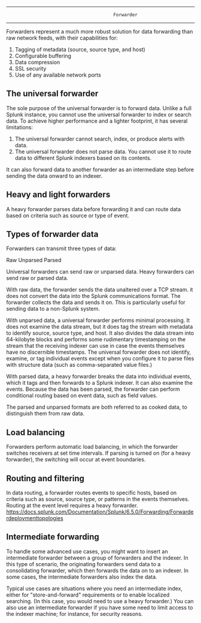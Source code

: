------------------------------------------------------------------------------------------------------------------------
                                            Forwarder
------------------------------------------------------------------------------------------------------------------------
Forwarders represent a much more robust solution for data forwarding than raw network feeds, with their capabilities for:

1. Tagging of metadata (source, source type, and host)
2. Configurable buffering
3. Data compression
4. SSL security
5. Use of any available network ports

The universal forwarder
-----------------------
The sole purpose of the universal forwarder is to forward data. Unlike a full Splunk instance, you cannot use the universal forwarder to index or search data. 
To achieve higher performance and a lighter footprint, it has several limitations:

1. The universal forwarder cannot search, index, or produce alerts with data.
2. The universal forwarder does not parse data. You cannot use it to route data to different Splunk indexers based on its contents.

 It can also forward data to another forwarder as an intermediate step before sending the data onward to an indexer.
 
 Heavy and light forwarders
 --------------------------
 A heavy forwarder parses data before forwarding it and can route data based on criteria such as source or type of event.
 
 Types of forwarder data
 -----------------------
 Forwarders can transmit three types of data:
 
 Raw
 Unparsed
 Parsed
 
 Universal forwarders can send raw or unparsed data. Heavy forwarders can send raw or parsed data.
 
 With raw data, the forwarder sends the data unaltered over a TCP stream. it does not convert the data into the Splunk communications format. The forwarder collects the data and sends it on. This is particularly useful for sending data to a non-Splunk system.
 
 With unparsed data, a universal forwarder performs minimal processing. It does not examine the data stream, but it does tag the stream with metadata to identify source, source type, and host. It also divides the data stream into 64-kilobyte blocks and performs some rudimentary timestamping on the stream that the receiving indexer can use in case the events themselves have no discernible timestamps. The universal forwarder does not identify, examine, or tag individual events except when you configure it to parse files with structure data (such as comma-separated value files.)
 
 With parsed data, a heavy forwarder breaks the data into individual events, which it tags and then forwards to a Splunk indexer. It can also examine the events. Because the data has been parsed, the forwarder can perform conditional routing based on event data, such as field values.
 
 The parsed and unparsed formats are both referred to as cooked data, to distinguish them from raw data.
 
 Load balancing
 ---------------
 
Forwarders perform automatic load balancing, in which the forwarder switches receivers at set time intervals. If parsing is turned on (for a heavy forwarder), the switching will occur at event boundaries.

Routing and filtering
---------------------
In data routing, a forwarder routes events to specific hosts, based on criteria such as source, source type, or patterns in the events themselves. Routing at the event level requires a heavy forwarder.
https://docs.splunk.com/Documentation/Splunk/6.5.0/Forwarding/Forwarderdeploymenttopologies

Intermediate forwarding
---------------------
To handle some advanced use cases, you might want to insert an intermediate forwarder between a group of forwarders and the indexer. In this type of scenario, the originating forwarders send data to a consolidating forwarder, which then forwards the data on to an indexer. In some cases, the intermediate forwarders also index the data.

Typical use cases are situations where you need an intermediate index, either for "store-and-forward" requirements or to enable localized searching. (In this case, you would need to use a heavy forwarder.) You can also use an intermediate forwarder if you have some need to limit access to the indexer machine; for instance, for security reasons.